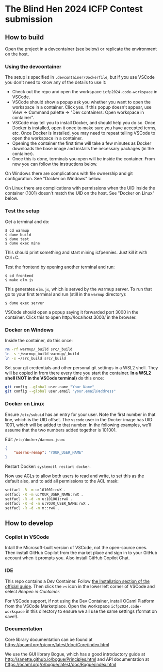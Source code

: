 The Blind Hen 2024 ICFP Contest submission
==========================================

How to build
------------

Open the project in a devcontainer (see below) or replicate the environment on
the host.

### Using the devcontainer

The setup is specified in `.devcontainer/Dockerfile`, but if you use VSCode you don't need to know any of the details to use it:

- Check out the repo and open the workspace `icfp2024.code-workspace` in VSCode.
- VSCode should show a popup ask you whether you want to open the workspace in a container. Click yes. If this popup doesn't appear, use View -> Command palette -> "Dev containers: Open workspace in container".
- VSCode may tell you to install Docker, and should help you do so. Once Docker is installed, open it once to make sure you have accepted terms, etc. Once Docker is installed, you may need to repeat telling VSCode to open the workspace in a container.
- Opening the container the first time will take a few minutes as Docker downloads the base image and installs the necessary packages (in the container).
- Once this is done, terminals you open will be inside the container. From now you can follow the instructions below.

On Windows there are complications with file ownership and git configuration.
See "Docker on Windows" below.

On Linux there are complications with permissions when the UID
inside the container (1001) doesn't match the UID on the host. See "Docker on
Linux" below.

### Test the setup

Get a terminal and do:

    $ cd warmup
    $ dune build
    $ dune test
    $ dune exec mine

This should print something and start mining icfpennies. Just kill it with Ctrl+C.

Test the frontend by opening another terminal and run:

    $ cd frontend
    $ make elm.js

This generates `elm.js`, which is served by the warmup server. To run that go to your first terminal and run (still in the `warmup` directory):

    $ dune exec server

VSCode should open a popup saying it forwarded port 3000 in the container. Click this to open http://localhost:3000/ in the browser.

### Docker on Windows

Inside the container, do this once:

```sh
rm -rf warmup/_build src/_build
ln -s ~/warmup_build warmup/_build
ln -s ~/src_build src/_build
```

Set your git credentials and other personal git settings in a WSL2 shell. They
will be copied in from there every time you start the container.
**In a WSL2 shell (NOT in the VSCode terminal)** do this once:

```sh
git config --global user.name "Your Name"
git config --global user.email "your.email@address"
```

### Docker on Linux

Ensure `/etc/subuid` has an entry for your user. Note the first number in that
line, which is the UID offset. The `vscode` user in the Docker image has UID
1001, which will be added to that number. In the following examples, we'll
assume that the two numbers added together is 101001.

Edit `/etc/docker/daemon.json`:

```json
{
    "userns-remap": "YOUR_USER_NAME"
}
```

Restart Docker: `systemctl restart docker`.

Now use ACLs to allow both users to read and write, to set this as the default
also, and to add all permissions to the ACL mask:

```sh
setfacl -R -m u:101001:rwX .
setfacl -R -m u:YOUR_USER_NAME:rwX .
setfacl -R -d -m u:101001:rwX .
setfacl -R -d -m u:YOUR_USER_NAME:rwX .
setfacl -R -d -m m::rwX .
```

How to develop
--------------

### Copilot in VSCode

Intall the Microsoft-built version of VSCode, not the open-source ones. Then
install GitHub Copilot from the market place and sign in to your GitHub account
when it prompts you. Also install GitHub Copilot Chat.

### IDE

This repo contains a Dev Container. Follow [the Installation section of the
official guide](https://code.visualstudio.com/docs/devcontainers/containers#_installation).
Then click the `><` icon in the lower left corner of VSCode and select
_Reopen in Container_.

For VSCode support, if not using the Dev Container, install OCaml Platform from
the VSCode Marketplace. Open the workspace `icfp2024.code-workspace` in this
directory to ensure we all use the same settings (format on save!).

### Documentation

Core library documentation can be found at
https://ocaml.org/p/core/latest/doc/Core/index.html

We use the GUI library Bogue, which has a good introductory guide at
http://sanette.github.io/bogue/Principles.html
and API documentation at
https://ocaml.org/p/bogue/latest/doc/Bogue/index.html

